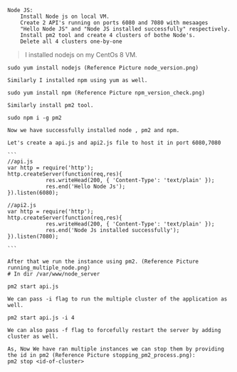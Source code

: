```
Node JS:
    Install Node js on local VM.
    Create 2 API's running on ports 6080 and 7080 with mesaages
    "Hello Node JS" and "Node JS installed successfully" respectively.
    Install pm2 tool and create 4 clusters of bothe Node's.
    Delete all 4 clusters one-by-one
```

> I installed nodejs on my CentOs 8 VM.

    sudo yum install nodejs (Reference Picture node_version.png)

    Similarly I installed npm using yum as well.

    sudo yum install npm (Reference Picture npm_version_check.png)

    Similarly install pm2 tool.

    sudo npm i -g pm2 

    Now we have successfully installed node , pm2 and npm.

    Let's create a api.js and api2.js file to host it in port 6080,7080

    ```
    //api.js
    var http = require('http');
    http.createServer(function(req,res){
                res.writeHead(200, { 'Content-Type': 'text/plain' });
                res.end('Hello Node Js');
    }).listen(6080);

    //api2.js
    var http = require('http');
    http.createServer(function(req,res){
                res.writeHead(200, { 'Content-Type': 'text/plain' });
                res.end('Node Js installed successfully');
    }).listen(7080);

    ```

    After that we run the instance using pm2. (Reference Picture running_multiple_node.png)
    # In dir /var/www/node_server

    pm2 start api.js

    We can pass -i flag to run the multiple cluster of the application as well.

    pm2 start api.js -i 4

    We can also pass -f flag to forcefully restart the server by adding cluster as well.

    As, Now We have ran multiple instances we can stop them by providing the id in pm2 (Reference Picture stopping_pm2_process.png):
    pm2 stop <id-of-cluster>




